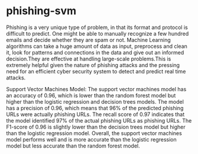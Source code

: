 # phishing-svm
Phishing is a very unique type of problem, in that its format and protocol is difficult to predict. One might be able to manually recognize a few hundred emails and decide whether they are spam or not. 
Machine Learning algorithms can take a huge amount of data as input, preprocess and clean it, look for patterns and connections in the data and give out an informed decision.They are effective at handling large-scale problems.This is extremely helpful given the nature of phishing attacks and the pressing need for an efficient cyber security system to detect and predict real time attacks. 

Support Vector Machines Model:
The support vector machines model has an accuracy of 0.96, which is lower than the random forest model but higher than the logistic regression and decision trees models. The model has a precision of 0.96, which means that 96% of the predicted phishing URLs were actually phishing URLs. The recall score of 0.97 indicates that the model identified 97% of the actual phishing URLs as phishing URLs. The F1-score of 0.96 is slightly lower than the decision trees model but higher than the logistic regression model. Overall, the support vector machines model performs well and is more accurate than the logistic regression model but less accurate than the random forest model.

